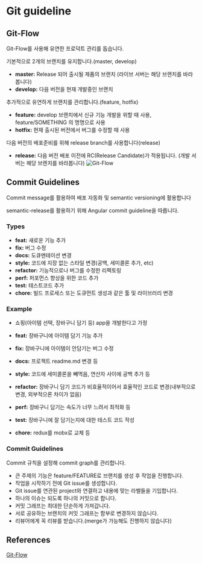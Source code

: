 # Git guideline


## Git-Flow

Git-Flow를 사용해 유연한 프로덕트 관리를 돕습니다.

기본적으로 2개의 브랜치를 유지합니다.(master, develop)

- **master:** Release 되어 출시될 제품의 브렌치 (라이브 서버는 해당 브렌치를 바라봅니다)
- **develop:** 다음 버전을 현재 개발중인 브랜치

추가적으로 유연하게 브랜치를 관리합니다.(feature, hotfix)

- **feature:** develop 브랜치에서 신규 기능 개발을 위할 때 사용, feature/SOMETHING 의 명명으로 사용
- **hotfix:** 현재 출시된 버전에서 버그를 수정할 때 사용

다음 버전의 배포준비를 위해 release branch를 사용합니다(release)

- **release:** 다음 버전 배포 이전에 RC(Release Candidate)가 적용됩니다. (개발 서버는 해당 브렌치를 바라봅니다)
![Git-Flow](https://github.com/Lucky-pear/Git-guideline/blob/master/img/git-flow_overall_graph.png)


## Commit Guidelines

Commit message를 활용하여 배포 자동화 및 semantic versioning에 활용합니다

semantic-release를 활용하기 위해 Angular commit guideline을 따릅니다. 

### Types

- **feat:** 새로운 기능 추가
- **fix:** 버그 수정
- **docs:** 도큐멘테이션 변경
- **style:** 코드에 지장 없는 스타일 변경(공백, 세미콜론 추가, etc)
- **refactor:** 기능적으로나 버그를 수정한 리펙토링
- **perf:** 퍼포먼스 향상을 위한 코드 추가
- **test:** 테스트코드 추가
- **chore:** 빌드 프로세스 또는 도큐먼트 생성과 같은 툴 및 라이브러리 변경

### Example

- 쇼핑(아이템 선택, 장바구니 담기 등) app을 개발한다고 가정

- **feat:** 장바구니에 아이템 담기 기능 추가
- **fix:** 장바구니에 아이템이 안담기는 버그 수정
- **docs:** 프로젝트 readme.md 변경 등
- **style:** 코드에 세미콜론을 빼먹음, 연산자 사이에 공백 추가 등
- **refactor:** 장바구니 담기 코드가 비효율적이어서 효율적인 코드로 변경(내부적으로 변경, 외부적으론 차이가 없음)
- **perf:** 장바구니 담기는 속도가 너무 느려서 최적화 등
- **test:** 장바구니에 잘 담기는지에 대한 테스트 코드 작성
- **chore:** redux를 mobx로 교체 등

### Commit Guidelines
Commit 규칙을 설정해 commit graph를 관리합니다.

- 큰 주제의 기능은 feature/FEATURE로 브랜치를 생성 후 작업을 진행합니다.
- 작업을 시작하기 전에 Git issue를 생성합니다.
- Git issue를 연관된 project와 연결하고 내용에 맞는 라벨들을 기입합니다.
- 하나의 이슈는 되도록 하나의 커밋으로 합니다.
- 커밋 그래프는 최대한 단순하게 가져갑니다.
- 서로 공유하는 브랜치의 커밋 그래프는 함부로 변경하지 않습니다.
- 리뷰어에게 꼭 리뷰를 받습니다.(merge가 가능해도 진행하지 않습니다)


## References

[Git-Flow](https://woowabros.github.io/experience/2017/10/30/baemin-mobile-git-branch-strategy.html)
